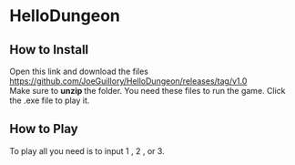 # HelloDungeon

## How to Install
Open this link and download the files https://github.com/JoeGuillory/HelloDungeon/releases/tag/v1.0 <br>
Make sure to <strong> unzip </strong> the folder. You need these files to run the game.
Click the .exe file to play it.

## How to Play
To play all you need is to input 1 , 2 , or 3.